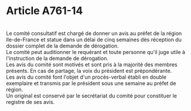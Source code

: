 # Article A761-14

<p><br/>Le comité consultatif est chargé de donner un avis au préfet de la région Ile-de-France et statue dans un délai de cinq semaines dès réception du dossier complet de la demande de dérogation.<br/> Le comité peut auditionner le requérant et toute personne qu'il juge utile à l'instruction de la demande de dérogation.<br/> Les avis du comité sont motivés et sont pris à la majorité des membres présents. En cas de partage, la voix du président est prépondérante.<br/> Les avis du comité font l'objet d'un procès-verbal établi en double exemplaire et transmis par le président sous une semaine au préfet de région.<br/> Un original est conservé par le secrétariat du comité pour constituer le registre de ses avis.</p>